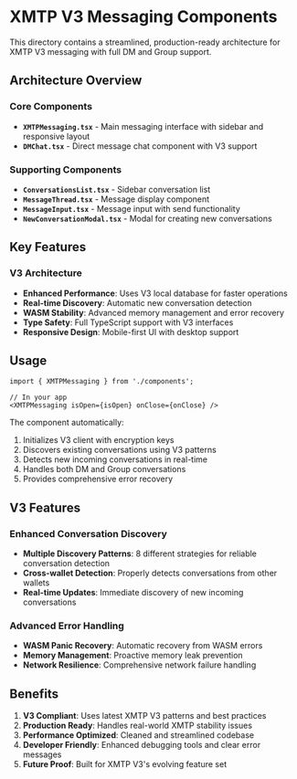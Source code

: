 # XMTP V3 Messaging Components

This directory contains a streamlined, production-ready architecture for XMTP V3 messaging with full DM and Group support.

## Architecture Overview

### Core Components

- **`XMTPMessaging.tsx`** - Main messaging interface with sidebar and responsive layout
- **`DMChat.tsx`** - Direct message chat component with V3 support

### Supporting Components

- **`ConversationsList.tsx`** - Sidebar conversation list
- **`MessageThread.tsx`** - Message display component
- **`MessageInput.tsx`** - Message input with send functionality
- **`NewConversationModal.tsx`** - Modal for creating new conversations

## Key Features

### V3 Architecture
- **Enhanced Performance**: Uses V3 local database for faster operations
- **Real-time Discovery**: Automatic new conversation detection
- **WASM Stability**: Advanced memory management and error recovery
- **Type Safety**: Full TypeScript support with V3 interfaces
- **Responsive Design**: Mobile-first UI with desktop support

## Usage

```tsx
import { XMTPMessaging } from './components';

// In your app
<XMTPMessaging isOpen={isOpen} onClose={onClose} />
```

The component automatically:
1. Initializes V3 client with encryption keys
2. Discovers existing conversations using V3 patterns
3. Detects new incoming conversations in real-time
4. Handles both DM and Group conversations
5. Provides comprehensive error recovery

## V3 Features

### Enhanced Conversation Discovery
- **Multiple Discovery Patterns**: 8 different strategies for reliable conversation detection
- **Cross-wallet Detection**: Properly detects conversations from other wallets
- **Real-time Updates**: Immediate discovery of new incoming conversations

### Advanced Error Handling
- **WASM Panic Recovery**: Automatic recovery from WASM errors
- **Memory Management**: Proactive memory leak prevention
- **Network Resilience**: Comprehensive network failure handling

## Benefits

1. **V3 Compliant**: Uses latest XMTP V3 patterns and best practices
2. **Production Ready**: Handles real-world XMTP stability issues
3. **Performance Optimized**: Cleaned and streamlined codebase
4. **Developer Friendly**: Enhanced debugging tools and clear error messages
5. **Future Proof**: Built for XMTP V3's evolving feature set 